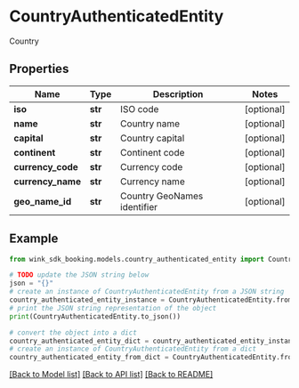 # CountryAuthenticatedEntity

Country

## Properties

Name | Type | Description | Notes
------------ | ------------- | ------------- | -------------
**iso** | **str** | ISO code | [optional] 
**name** | **str** | Country name | [optional] 
**capital** | **str** | Country capital | [optional] 
**continent** | **str** | Continent code | [optional] 
**currency_code** | **str** | Currency code | [optional] 
**currency_name** | **str** | Currency name | [optional] 
**geo_name_id** | **str** | Country GeoNames identifier | [optional] 

## Example

```python
from wink_sdk_booking.models.country_authenticated_entity import CountryAuthenticatedEntity

# TODO update the JSON string below
json = "{}"
# create an instance of CountryAuthenticatedEntity from a JSON string
country_authenticated_entity_instance = CountryAuthenticatedEntity.from_json(json)
# print the JSON string representation of the object
print(CountryAuthenticatedEntity.to_json())

# convert the object into a dict
country_authenticated_entity_dict = country_authenticated_entity_instance.to_dict()
# create an instance of CountryAuthenticatedEntity from a dict
country_authenticated_entity_from_dict = CountryAuthenticatedEntity.from_dict(country_authenticated_entity_dict)
```
[[Back to Model list]](../README.md#documentation-for-models) [[Back to API list]](../README.md#documentation-for-api-endpoints) [[Back to README]](../README.md)


